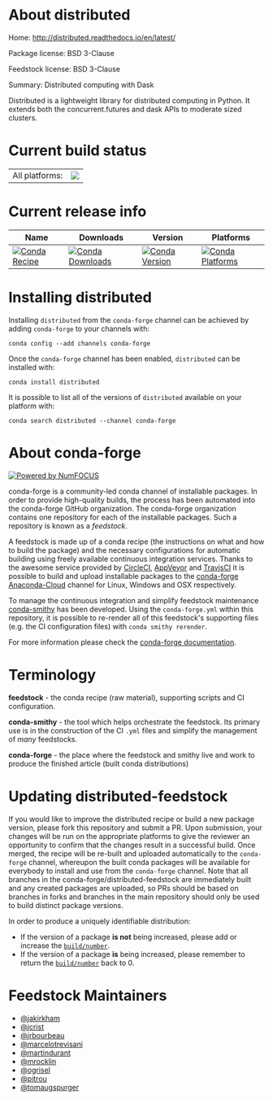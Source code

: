 About distributed
=================

Home: http://distributed.readthedocs.io/en/latest/

Package license: BSD 3-Clause

Feedstock license: BSD 3-Clause

Summary: Distributed computing with Dask

Distributed is a lightweight library for distributed computing in Python.
It extends both the concurrent.futures and dask APIs to moderate sized
clusters.


Current build status
====================


<table><tr><td>All platforms:</td>
    <td>
      <a href="https://dev.azure.com/conda-forge/feedstock-builds/_build/latest?definitionId=235&branchName=master">
        <img src="https://dev.azure.com/conda-forge/feedstock-builds/_apis/build/status/distributed-feedstock?branchName=master">
      </a>
    </td>
  </tr>
</table>

Current release info
====================

| Name | Downloads | Version | Platforms |
| --- | --- | --- | --- |
| [![Conda Recipe](https://img.shields.io/badge/recipe-distributed-green.svg)](https://anaconda.org/conda-forge/distributed) | [![Conda Downloads](https://img.shields.io/conda/dn/conda-forge/distributed.svg)](https://anaconda.org/conda-forge/distributed) | [![Conda Version](https://img.shields.io/conda/vn/conda-forge/distributed.svg)](https://anaconda.org/conda-forge/distributed) | [![Conda Platforms](https://img.shields.io/conda/pn/conda-forge/distributed.svg)](https://anaconda.org/conda-forge/distributed) |

Installing distributed
======================

Installing `distributed` from the `conda-forge` channel can be achieved by adding `conda-forge` to your channels with:

```
conda config --add channels conda-forge
```

Once the `conda-forge` channel has been enabled, `distributed` can be installed with:

```
conda install distributed
```

It is possible to list all of the versions of `distributed` available on your platform with:

```
conda search distributed --channel conda-forge
```


About conda-forge
=================

[![Powered by NumFOCUS](https://img.shields.io/badge/powered%20by-NumFOCUS-orange.svg?style=flat&colorA=E1523D&colorB=007D8A)](http://numfocus.org)

conda-forge is a community-led conda channel of installable packages.
In order to provide high-quality builds, the process has been automated into the
conda-forge GitHub organization. The conda-forge organization contains one repository
for each of the installable packages. Such a repository is known as a *feedstock*.

A feedstock is made up of a conda recipe (the instructions on what and how to build
the package) and the necessary configurations for automatic building using freely
available continuous integration services. Thanks to the awesome service provided by
[CircleCI](https://circleci.com/), [AppVeyor](https://www.appveyor.com/)
and [TravisCI](https://travis-ci.org/) it is possible to build and upload installable
packages to the [conda-forge](https://anaconda.org/conda-forge)
[Anaconda-Cloud](https://anaconda.org/) channel for Linux, Windows and OSX respectively.

To manage the continuous integration and simplify feedstock maintenance
[conda-smithy](https://github.com/conda-forge/conda-smithy) has been developed.
Using the ``conda-forge.yml`` within this repository, it is possible to re-render all of
this feedstock's supporting files (e.g. the CI configuration files) with ``conda smithy rerender``.

For more information please check the [conda-forge documentation](https://conda-forge.org/docs/).

Terminology
===========

**feedstock** - the conda recipe (raw material), supporting scripts and CI configuration.

**conda-smithy** - the tool which helps orchestrate the feedstock.
                   Its primary use is in the construction of the CI ``.yml`` files
                   and simplify the management of *many* feedstocks.

**conda-forge** - the place where the feedstock and smithy live and work to
                  produce the finished article (built conda distributions)


Updating distributed-feedstock
==============================

If you would like to improve the distributed recipe or build a new
package version, please fork this repository and submit a PR. Upon submission,
your changes will be run on the appropriate platforms to give the reviewer an
opportunity to confirm that the changes result in a successful build. Once
merged, the recipe will be re-built and uploaded automatically to the
`conda-forge` channel, whereupon the built conda packages will be available for
everybody to install and use from the `conda-forge` channel.
Note that all branches in the conda-forge/distributed-feedstock are
immediately built and any created packages are uploaded, so PRs should be based
on branches in forks and branches in the main repository should only be used to
build distinct package versions.

In order to produce a uniquely identifiable distribution:
 * If the version of a package **is not** being increased, please add or increase
   the [``build/number``](https://conda.io/docs/user-guide/tasks/build-packages/define-metadata.html#build-number-and-string).
 * If the version of a package **is** being increased, please remember to return
   the [``build/number``](https://conda.io/docs/user-guide/tasks/build-packages/define-metadata.html#build-number-and-string)
   back to 0.

Feedstock Maintainers
=====================

* [@jakirkham](https://github.com/jakirkham/)
* [@jcrist](https://github.com/jcrist/)
* [@jrbourbeau](https://github.com/jrbourbeau/)
* [@marcelotrevisani](https://github.com/marcelotrevisani/)
* [@martindurant](https://github.com/martindurant/)
* [@mrocklin](https://github.com/mrocklin/)
* [@ogrisel](https://github.com/ogrisel/)
* [@pitrou](https://github.com/pitrou/)
* [@tomaugspurger](https://github.com/tomaugspurger/)

